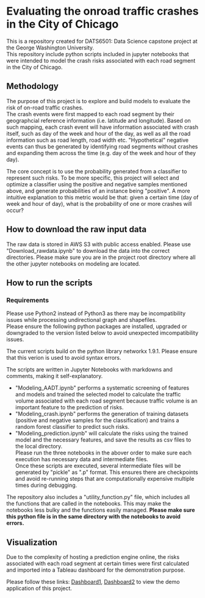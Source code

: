 # Evaluating the onroad traffic crashes in the City of Chicago
This is a repository created for DATS6501: Data Science capstone project at the George Washington University.<br>
This repository include python scripts included in jupyter notebooks that were intended to model the crash risks associated with each road segment in the City of Chicago.

## Methodology
The purpose of this project is to explore and build models to evaluate the risk of on-road traffic crashes.<br>
The crash events were first mapped to each road segment by their geographcial reference information (i.e. latitude and longitude). Based on such mapping, each crash event will have information associated with crash itself, such as day of the week and hour of the day, as well as all the road information such as road length, road width etc. "Hypothetical" negative events can thus be generated by identifying road segments without crashes and expanding them across the time (e.g. day of the week and hour of they day). 

The core concept is to use the probability generated from a classifier to represent such risks. To be more specific, this project will select and optimize a classifier using the positive and negative samples mentioned above, and generate probabilities of an instance being "positive". A more intuitive explanation to this metric would be that: given a certain time (day of week and hour of day), what is the probability of one or more crashes will occur?

## How to download the raw input data
The raw data is stored in AWS S3 with public access enabled. Please use "Download_rawdata.ipynb" to download the data into the correct directories. Please make sure you are in the project root directory where all the other jupyter notebooks on modeling are located.


## How to run the scripts
### Requirements
Please use Python2 instead of Python3 as there may be incompatibility issues while processing undirectional graph and shapefiles.<br>
Please ensure the following python packages are installed, upgraded or downgraded to the version listed below to avoid unexpected imcompatibility issues.<br>

The current scripts build on the python library networkx 1.9.1. Please ensure that this verion is used to avoid syntax errors.

The scripts are written in Jupyter Notebooks with markdowns and comments, making it self-explanatory.<br>
* "Modeling_AADT.ipynb" performs a systematic screening of features and models and trained the selected model to calculate the traffic volume associated with each road segment because traffic volume is an important feature to the prediction of risks.
* "Modeling_crash.ipynb" performs the generation of training datasets (positive and negative samples for the classification) and trains a random forest classifier to predict such risks.
* "Modeling_prediction.ipynb" will calculate the risks using the trained model and the necessary features, and save the results as csv files to the local directory.<br>
Please run the three notebooks in the abover order to make sure each execution has necessary data and intermediate files.<br>
Once these scripts are executed, several intermediate files will be generated by "pickle" as ".p" format. This ensures there are checkpoints and avoid re-running steps that are computationally expensive multiple times during debugging.

The repository also includes a "utility_function.py" file, which includes all the functions that are called in the notebooks. This may make the notebooks less bulky and the functions easily managed. **Please make sure this python file is in the same directory with the notebooks to avoid errors.**<br>

## Visualization
Due to the complexity of hosting a prediction engine online, the risks associated with each road segment at certain times were first calculated and imported into a Tableau dashboard for the demonstration purpose.

Please follow these links: [Dashboard1](https://public.tableau.com/profile/li7232#!/vizhome/CAP_Dashboard/Dashboard1), [Dashboard2](https://public.tableau.com/profile/li7232#!/vizhome/CAP_Dashboard2/Dashboard2) to view the demo application of this project.
